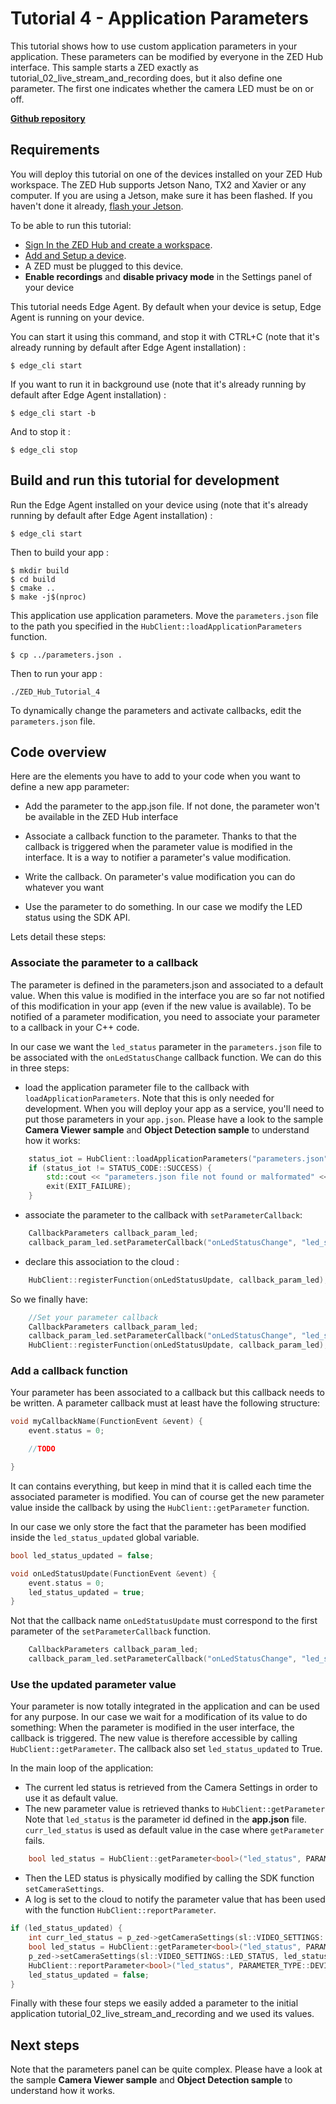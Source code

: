 # Tutorial 4 - Application Parameters

This tutorial shows how to use custom application parameters in your application. These parameters can be modified by everyone in the ZED Hub interface.
This sample starts a ZED exactly as tutorial_02_live_stream_and_recording does, but it also define one parameter. The first one indicates whether the camera LED must be on or off.

[**Github repository**](https://github.com/stereolabs/zed-hub-examples/tree/main/tutorials/tutorial_04_application_parameters)

## Requirements
You will deploy this tutorial on one of the devices installed on your ZED Hub workspace. The ZED Hub supports Jetson Nano, TX2 and Xavier or any computer. If you are using a Jetson, make sure it has been flashed. If you haven't done it already, [flash your Jetson](https://docs.nvidia.com/sdk-manager/install-with-sdkm-jetson/index.html).

To be able to run this tutorial:
- [Sign In the ZED Hub and create a workspace](https://www.stereolabs.com/docs/cloud/overview/get-started/).
- [Add and Setup a device](https://www.stereolabs.com/docs/cloud/overview/get-started/#add-a-camera).
- A ZED must be plugged to this device.
- **Enable recordings** and **disable privacy mode** in the Settings panel of your device

This tutorial needs Edge Agent. By default when your device is setup, Edge Agent is running on your device.

You can start it using this command, and stop it with CTRL+C (note that it's already running by default after Edge Agent installation) :
```
$ edge_cli start
```

If you want to run it in background use (note that it's already running by default after Edge Agent installation) :
```
$ edge_cli start -b
```

And to stop it :
```
$ edge_cli stop
```

## Build and run this tutorial for development

Run the Edge Agent installed on your device using (note that it's already running by default after Edge Agent installation) :
```
$ edge_cli start
```

Then to build your app :
```
$ mkdir build
$ cd build
$ cmake ..
$ make -j$(nproc)
```

This application use application parameters. Move the `parameters.json` file to the path you specified in the `HubClient::loadApplicationParameters` function.
```
$ cp ../parameters.json .
```

Then to run your app :
```
./ZED_Hub_Tutorial_4
```

To dynamically change the parameters and activate callbacks, edit the `parameters.json` file.

## Code overview

Here are the elements you have to add to your code when you want to define a new app parameter:

- Add the parameter to the app.json file. If not done, the parameter won't be available in the ZED Hub interface

- Associate a callback function to the parameter. Thanks to that the callback is triggered when the parameter value is modified in the interface. It is a way to notifier a parameter's value modification.

- Write the callback. On parameter's value modification you can do whatever you want

- Use the parameter to do something. In our case we modify the LED status using the SDK API.

Lets detail these steps:

### Associate the parameter to a callback

The parameter is defined in the parameters.json and associated to a default value. When this value is modified in the interface you are so far not notified of this modification in your app (even if the new value is available). To be notified of a parameter modification, you need to associate your parameter to a callback in your C++ code.

In our case we want the `led_status` parameter in the `parameters.json` file to be associated with the `onLedStatusChange` callback function.
We can do this in three steps:

- load the application parameter file to the callback with `loadApplicationParameters`. Note that this is only needed for development. When you will deploy your app as a service, you'll need to put those parameters in your `app.json`. Please have a look to the sample **Camera Viewer sample** and **Object Detection sample** to understand how it works:

```c++
    status_iot = HubClient::loadApplicationParameters("parameters.json");
    if (status_iot != STATUS_CODE::SUCCESS) {
        std::cout << "parameters.json file not found or malformated" << std::endl;
        exit(EXIT_FAILURE);
    }
```

- associate the parameter to the callback with `setParameterCallback`:

```c++
    CallbackParameters callback_param_led;
    callback_param_led.setParameterCallback("onLedStatusChange", "led_status", CALLBACK_TYPE::ON_PARAMETER_UPDATE, PARAMETER_TYPE::DEVICE);

```

- declare this association to the cloud :

```c++
    HubClient::registerFunction(onLedStatusUpdate, callback_param_led);
```

So we finally have:
```c++
    //Set your parameter callback
    CallbackParameters callback_param_led;
    callback_param_led.setParameterCallback("onLedStatusChange", "led_status", CALLBACK_TYPE::ON_PARAMETER_UPDATE, PARAMETER_TYPE::DEVICE);
    HubClient::registerFunction(onLedStatusUpdate, callback_param_led);
```

### Add a callback function

Your parameter has been associated to a callback but this callback needs to be written.
A parameter callback must at least have the following structure:
```c++
void myCallbackName(FunctionEvent &event) {
    event.status = 0;

    //TODO

}
```
It can contains everything, but keep in mind that it is called each time the associated parameter is modified. You can of course get the new parameter value inside the callback by using the `HubClient::getParameter` function.

In our case we only store the fact that the parameter has been modified inside the `led_status_updated` global variable.

```c++
bool led_status_updated = false;

void onLedStatusUpdate(FunctionEvent &event) {
    event.status = 0;
    led_status_updated = true;
}
```

Not that the callback name `onLedStatusUpdate` must correspond to the first parameter of the `setParameterCallback` function.

```c++
    CallbackParameters callback_param_led;
    callback_param_led.setParameterCallback("onLedStatusChange", "led_status", CALLBACK_TYPE::ON_PARAMETER_UPDATE, PARAMETER_TYPE::DEVICE);

```

### Use the updated parameter value

Your parameter is now totally integrated in the application and can be used for any purpose. In our case we wait for a modification of its value to do something: When the parameter is modified in the user interface, the callback is triggered. The new value is therefore accessible by calling `HubClient::getParameter`. The callback also set `led_status_updated` to True.

In the main loop of the application:
- The current led status is retrieved from the Camera Settings in order to use it as default value.
- The new parameter value is retrieved thanks to `HubClient::getParameter`
  Note that `led_status` is the parameter id defined in the **app.json** file.
  `curr_led_status` is used as default value in the case where `getParameter` fails.
```c++
    bool led_status = HubClient::getParameter<bool>("led_status", PARAMETER_TYPE::DEVICE, curr_led_status);

```

- Then the LED status is physically modified by calling the SDK function `setCameraSettings`.
- A log is set to the cloud to notify the parameter value that has been used with the function `HubClient::reportParameter`.

```c++
if (led_status_updated) {
    int curr_led_status = p_zed->getCameraSettings(sl::VIDEO_SETTINGS::LED_STATUS);
    bool led_status = HubClient::getParameter<bool>("led_status", PARAMETER_TYPE::DEVICE, curr_led_status);
    p_zed->setCameraSettings(sl::VIDEO_SETTINGS::LED_STATUS, led_status);
    HubClient::reportParameter<bool>("led_status", PARAMETER_TYPE::DEVICE, led_status);
    led_status_updated = false;
}
```


Finally with these four steps we easily added a parameter to the initial application tutorial_02_live_stream_and_recording and we used its values.


## Next steps

Note that the parameters panel can be quite complex. Please have a look at the sample **Camera Viewer sample** and **Object Detection sample** to understand how it works.


